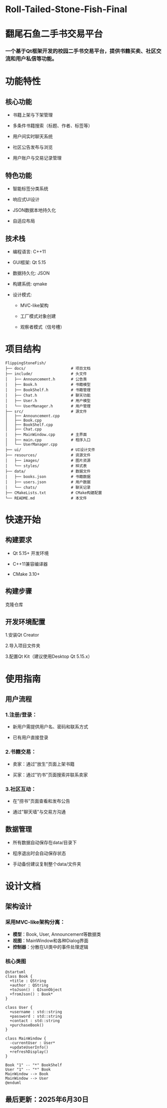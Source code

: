 # Roll-Tailed-Stone-Fish-Final
# 翻尾石鱼二手书交易平台

### 一个基于Qt框架开发的校园二手书交易平台，提供书籍买卖、社区交流和用户私信等功能。

# 功能特性

## 核心功能

- 书籍上架与下架管理

- 多条件书籍搜索（标题、作者、标签等）
  
- 用户间实时聊天系统
  
- 社区公告发布与浏览
  
- 用户账户与交易记录管理

## 特色功能

- 智能标签分类系统
  
- 响应式UI设计
  
- JSON数据本地持久化
  
- 自适应布局

  
## 技术栈

- 编程语言: C++11

- GUI框架: Qt 5.15

- 数据持久化: JSON

- 构建系统: qmake

- 设计模式:

  - MVC-like架构

  - 工厂模式对象创建

  - 观察者模式（信号槽）

# 项目结构

```text
FlippingStoneFish/
├── docs/                    # 项目文档
├── include/                 # 头文件
│   ├── Announcement.h       # 公告类
│   ├── Book.h               # 书籍模型
│   ├── BookShelf.h          # 书籍管理
│   ├── Chat.h               # 聊天功能
│   ├── User.h               # 用户模型
│   └── UserManager.h        # 用户管理
├── src/                     # 源文件
│   ├── Announcement.cpp
│   ├── Book.cpp
│   ├── BookShelf.cpp
│   ├── Chat.cpp
│   ├── MainWindow.cpp       # 主界面
│   ├── main.cpp             # 程序入口
│   └── UserManager.cpp
├── ui/                      # UI设计文件
├── resources/               # 资源文件
│   ├── images/              # 图片资源
│   └── styles/              # 样式表
├── data/                    # 数据文件
│   ├── books.json           # 书籍数据
│   ├── users.json           # 用户数据
│   └── chats/               # 聊天记录
├── CMakeLists.txt           # CMake构建配置
└── README.md                # 本文件
```

# 快速开始

## 构建要求

- Qt 5.15+ 开发环境

- C++11兼容编译器

- CMake 3.10+

## 构建步骤

克隆仓库

## 开发环境配置
1.安装Qt Creator

2.导入项目文件夹

3.配置Qt Kit（建议使用Desktop Qt 5.15.x）


# 使用指南

## 用户流程
### 1.注册/登录：
- 新用户需提供用户名、密码和联系方式

- 已有用户直接登录

### 2.书籍交易：
- 卖家：通过"放生"页面上架书籍

- 买家：通过"钓书"页面搜索并联系卖家

### 3.社区互动：
- 在"捞书"页面查看和发布公告

- 通过"聊天墙"与交易方沟通

## 数据管理
- 所有数据自动保存在data/目录下

- 程序退出时会自动保存状态

- 手动备份建议复制整个data/文件夹

# 设计文档

## 架构设计

### 采用MVC-like架构分离：

- **模型**：Book, User, Announcement等数据类
- **视图**：MainWindow和各种Dialog界面
- **控制器**：分散在UI类中的事件处理逻辑

### 核心类图

```plantuml
@startuml
class Book {
  +title : QString
  +author : QString
  +toJson() : QJsonObject
  +fromJson() : Book*
}

class User {
  +username : std::string
  +password : std::string
  +contact : std::string
  +purchaseBook()
}

class MainWindow {
  -currentUser : User*
  +updateUserInfo()
  +refreshDisplay()
}

Book "1" -- "*" BookShelf
User "1" -- "*" Book
MainWindow --> Book
MainWindow --> User
@enduml
```


## 最后更新：2025年6月30日

